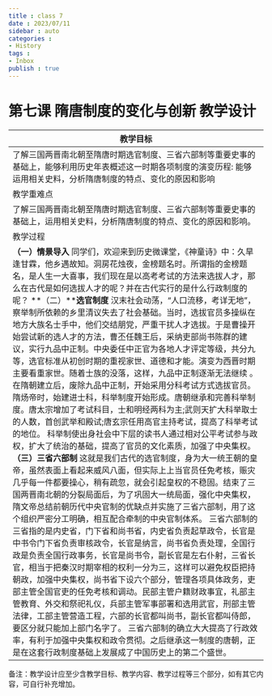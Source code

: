 ```yaml
---
title : class 7
date : 2023/07/11
sidebar : auto
categories : 
- History
tags : 
- Inbox
publish : true
---
```


# 第七课 隋唐制度的变化与创新 教学设计

| 教学目标                                                     |
| ------------------------------------------------------------ |
| 了解三国两晋南北朝至隋唐时期选官制度、三省六部制等重要史事的基础上，能够利用历史年表概述这一时期各项制度的演变历程:  能够运用相关史料，分析隋唐制度的特点、变化的原因和影响 |
| 教学重难点                                                   |
| 了解三国两晋南北朝至隋唐时期选官制度、三省六部制等重要史事的基础上，运用相关史料，分析隋唐制度的特点、变化的原因和影响。 |
| 教学过程                                                     |
| **（一）情景导入**  同学们，欢迎来到历史微课堂，《神童诗》中：久旱逢甘霖，他乡遇故知。洞房花烛夜，金榜题名时。所谓指的金榜题名，是人生一大喜事，我们现在是以高考考试的方法来选拔人才，那么在古代是如何选拔人才的呢？并在古代实行的是什么行政制度的呢？  **（二）****选官制度**  汉末社会动荡，“人口流移，考详无地”，察举制所依赖的乡里清议失去了社会基础。当时，选拔官员多操纵在地方大族名士手中，他们交结朋党，严重干扰人才选拔。于是曹操开始尝试新的选人才的方法，曹丕任魏王后，采纳吏部尚书陈群的建议，实行九品中正制。中央委任中正官为各地人才评定等级，共分九等，选官标准从初创时期的重视家世、道德和才能。演变为西晋时期主要看重家世。随着士族的没落，这样，九品中正制逐渐无法继续  。  在隋朝建立后，废除九品中正制，开始采用分科考试方式选拔官员。隋炀帝时，始建进士科，科举制度开始形成。唐朝继承和完善科举制度。唐太宗增加了考试科目，士和明经两科为主;武则天扩大科举取士的人数，首创武举和殿试;唐玄宗任用高官主持考试，提高了科举考试的地位。  科举制使出身社会中下层的读书人通过相对公平考试参与政权，扩大了统治的基础，提高了官员的文化素质，加强了中央集权。  **（三）三省六部制**  这就是我们古代的选官制度，身为大一统王朝的皇帝，虽然表面上看起来威风八面，但实际上上当官员任免考核，赈灾几乎每一件都要操心，稍有疏忽，就会引起皇权的不稳固。结束了三国两晋南北朝的分裂局面后，为了巩固大一统局面，强化中央集权，隋文帝总结前朝历代中央官制的优缺点并实施了三省六部制，用了这个组织严密分工明确，相互配合牵制的中央官制体系。  三省六部制的三省指的是内史省，门下省和尚书省，内史省负责起草政令，长官是中书令门下省负责审核政令，长官是纳言，尚书省负责处理，全国行政是负责全国行政事务，长官是尚书令，副长官是左右仆射，三省长官，相当于把秦汉时期宰相的权利一分为三，这样可以避免权臣把持朝政，加强中央集权，尚书省下设六个部分，管理各项具体政务，吏部主管全国官吏的任免考核和调动。民部主管户籍财政事宜，礼部主管教育、外交和祭祀礼仪，兵部主管军事部署和选用武官，刑部主管法律，工部主管营造工程，六部的长官都叫尚书，副长官都叫侍郎，要区分就只能加上部门名字了。     三省六部制的确立大大提高了行政效率，有利于加强中央集权和政令贯彻。之后继承这一制度的唐朝，正是在这套行政制度基础上发展成了中国历史上的第二个盛世。 |

备注：教学设计应至少含教学目标、教学内容、教学过程等三个部分，如有其它内容，可自行补充增加。
 